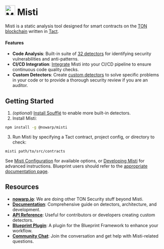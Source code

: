 # <img src="img/misti.svg" alt="Misti Logo" width="32"/> Misti
Misti is a static analysis tool designed for smart contracts on the [TON blockchain](https://ton.org/) written in [Tact](https://tact-lang.org/).

#### Features
- **Code Analysis**: Built-in suite of [32 detectors](https://nowarp.io/tools/misti/docs/next/detectors) for identifying security vulnerabilities and anti-patterns.
- **CI/CD Integration**:
  [Integrate](https://nowarp.io/tools/misti/docs/tutorial/ci-cd) Misti into your CI/CD pipeline to ensure continuous code quality checks.
- **Custom Detectors**: Create [custom detectors](https://nowarp.io/tools/misti/docs/hacking/custom-detector) to solve specific problems in your code or to provide a thorough security review if you are an auditor.

## Getting Started
1. *(optional)* [Install Soufflé](https://souffle-lang.github.io/install) to enable more built-in detectors.
2. Install Misti:
```bash
npm install -g @nowarp/misti
```

3. Run Misti by specifying a Tact contract, project config, or directory to check:
```bash
misti path/to/src/contracts
```

See [Misti Configuration](https://nowarp.io/tools/misti/docs/tutorial/getting-started/) for available options, or [Developing Misti](https://nowarp.io/tools/misti/docs/next/hacking/developing-misti) for advanced instructions. Blueprint users should refer to the [appropriate documentation page](https://nowarp.io/tools/misti/docs/tutorial/blueprint).

## Resources
- **[nowarp.io](https://nowarp.io)**: We are doing other TON Security stuff beyond Misti.
- **[Documentation](https://nowarp.io/tools/misti/docs)**: Comprehensive guide on detectors, architecture, and development.
- **[API Reference](https://nowarp.io/tools/misti/api)**: Useful for contributors or developers creating custom detectors.
- **[Blueprint Plugin](https://github.com/nowarp/blueprint-misti)**: A plugin for the Blueprint Framework to enhance your workflow.
- **[Community Chat](https://t.me/tonsec_chat)**: Join the conversation and get help with Misti-related questions.
